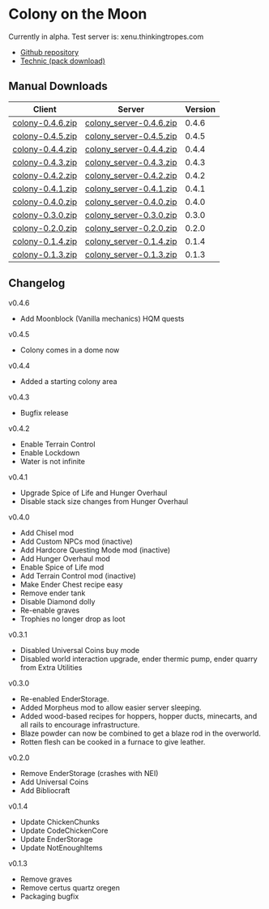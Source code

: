 Colony on the Moon
===

Currently in alpha. Test server is: xenu.thinkingtropes.com

- [Github repository](https://github.com/vanceza/colony)
- [Technic (pack download)](http://www.technicpack.net/modpack/colony-on-the-moon.649612)

Manual Downloads
---

 Client | Server | Version 
--------|--------|---------
[colony-0.4.6.zip](http://za4k.com/~colony/colony-0.4.6.zip) | [colony\_server-0.4.6.zip](http://za4k.com/~colony/colony_server-0.4.6.zip) | 0.4.6
[colony-0.4.5.zip](http://za4k.com/~colony/colony-0.4.5.zip) | [colony\_server-0.4.5.zip](http://za4k.com/~colony/colony_server-0.4.5.zip) | 0.4.5
[colony-0.4.4.zip](http://za4k.com/~colony/colony-0.4.4.zip) | [colony\_server-0.4.4.zip](http://za4k.com/~colony/colony_server-0.4.4.zip) | 0.4.4
[colony-0.4.3.zip](http://za4k.com/~colony/colony-0.4.3.zip) | [colony\_server-0.4.3.zip](http://za4k.com/~colony/colony_server-0.4.3.zip) | 0.4.3
[colony-0.4.2.zip](http://za4k.com/~colony/colony-0.4.2.zip) | [colony\_server-0.4.2.zip](http://za4k.com/~colony/colony_server-0.4.2.zip) | 0.4.2
[colony-0.4.1.zip](http://za4k.com/~colony/colony-0.4.1.zip) | [colony\_server-0.4.1.zip](http://za4k.com/~colony/colony_server-0.4.1.zip) | 0.4.1
[colony-0.4.0.zip](http://za4k.com/~colony/colony-0.4.0.zip) | [colony\_server-0.4.0.zip](http://za4k.com/~colony/colony_server-0.4.0.zip) | 0.4.0
[colony-0.3.0.zip](http://za4k.com/~colony/colony-0.3.0.zip) | [colony\_server-0.3.0.zip](http://za4k.com/~colony/colony_server-0.3.0.zip) | 0.3.0
[colony-0.2.0.zip](http://za4k.com/~colony/colony-0.2.0.zip) | [colony\_server-0.2.0.zip](http://za4k.com/~colony/colony_server-0.2.0.zip) | 0.2.0
[colony-0.1.4.zip](http://za4k.com/~colony/colony-0.1.4.zip) | [colony\_server-0.1.4.zip](http://za4k.com/~colony/colony_server-0.1.4.zip) | 0.1.4
[colony-0.1.3.zip](http://za3k.com/~colony/colony-0.1.3.zip) | [colony\_server-0.1.3.zip](http://za3k.com/~colony/colony_server-0.1.3.zip) | 0.1.3

Changelog
---

v0.4.6
- Add Moonblock (Vanilla mechanics) HQM quests

v0.4.5
- Colony comes in a dome now

v0.4.4
- Added a starting colony area

v0.4.3
- Bugfix release

v0.4.2
- Enable Terrain Control
- Enable Lockdown
- Water is not infinite

v0.4.1
- Upgrade Spice of Life and Hunger Overhaul
- Disable stack size changes from Hunger Overhaul

v0.4.0
- Add Chisel mod
- Add Custom NPCs mod (inactive)
- Add Hardcore Questing Mode mod (inactive)
- Add Hunger Overhaul mod
- Enable Spice of Life mod
- Add Terrain Control mod (inactive)
- Make Ender Chest recipe easy
- Remove ender tank
- Disable Diamond dolly
- Re-enable graves
- Trophies no longer drop as loot

v0.3.1
- Disabled Universal Coins buy mode
- Disabled world interaction upgrade, ender thermic pump, ender quarry from Extra Utilities

v0.3.0
- Re-enabled EnderStorage.
- Added Morpheus mod to allow easier server sleeping.
- Added wood-based recipes for hoppers, hopper ducts, minecarts, and all rails to encourage infrastructure.
- Blaze powder can now be combined to get a blaze rod in the overworld.
- Rotten flesh can be cooked in a furnace to give leather.

v0.2.0
- Remove EnderStorage (crashes with NEI)
- Add Universal Coins
- Add Bibliocraft

v0.1.4
- Update ChickenChunks
- Update CodeChickenCore
- Update EnderStorage
- Update NotEnoughItems

v0.1.3
- Remove graves
- Remove certus quartz oregen
- Packaging bugfix
